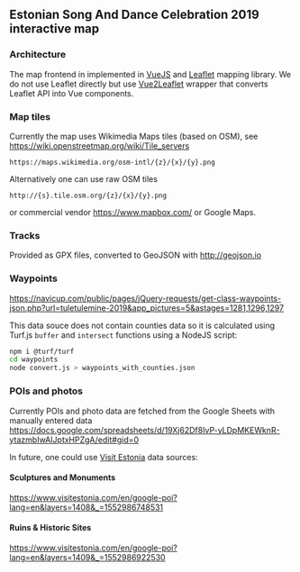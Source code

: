 ## Estonian Song And Dance Celebration 2019 interactive map

### Architecture

The map frontend in implemented in [VueJS](https://vuejs.org/) and [Leaflet](https://leafletjs.com/) mapping library. We do not use Leaflet directly but use [Vue2Leaflet](https://github.com/KoRiGaN/Vue2Leaflet) wrapper that converts Leaflet API into Vue components.

### Map tiles

Currently the map uses Wikimedia Maps tiles (based on OSM), see https://wiki.openstreetmap.org/wiki/Tile_servers

```
https://maps.wikimedia.org/osm-intl/{z}/{x}/{y}.png
```

Alternatively one can use raw OSM tiles

```
http://{s}.tile.osm.org/{z}/{x}/{y}.png
```

or commercial vendor https://www.mapbox.com/ or Google Maps.

### Tracks

Provided as GPX files, converted to GeoJSON with http://geojson.io

### Waypoints

https://navicup.com/public/pages/jQuery-requests/get-class-waypoints-json.php?url=tuletulemine-2019&app_pictures=5&astages=1281,1296,1297

This data souce does not contain counties data so it is calculated using Turf.js `buffer` and `intersect` functions using a NodeJS script:

```sh
npm i @turf/turf
cd waypoints
node convert.js > waypoints_with_counties.json
```

### POIs and photos

Currently POIs and photo data are fetched from the Google Sheets with manually entered data https://docs.google.com/spreadsheets/d/19Xj62Df8IvP-yLDpMKEWknR-ytazmbIwAIJptxHPZgA/edit#gid=0 

In future, one could use [Visit Estonia](https://www.visitestonia.com/en/map-of-estonia) data sources:

#### Sculptures and Monuments

https://www.visitestonia.com/en/google-poi?lang=en&layers=1408&_=1552986748531

#### Ruins & Historic Sites

https://www.visitestonia.com/en/google-poi?lang=en&layers=1409&_=1552986922530
